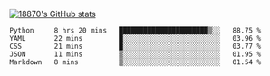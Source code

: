 [![18870's GitHub stats](https://github-readme-stats.vercel.app/api?username=18870&show_icons=true)](https://github.com/anuraghazra/github-readme-stats)
<!--START_SECTION:waka-->
```text
Python     8 hrs 20 mins   ██████████████████████▒░░   88.75 % 
YAML       22 mins         █░░░░░░░░░░░░░░░░░░░░░░░░   03.96 % 
CSS        21 mins         █░░░░░░░░░░░░░░░░░░░░░░░░   03.77 % 
JSON       11 mins         ▒░░░░░░░░░░░░░░░░░░░░░░░░   01.95 % 
Markdown   8 mins          ▒░░░░░░░░░░░░░░░░░░░░░░░░   01.54 % 
```
<!--END_SECTION:waka-->
